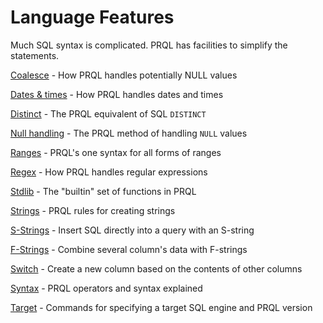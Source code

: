 # Language Features

Much SQL syntax is complicated. PRQL has facilities to simplify the statements.

[Coalesce](./coalesce.md) - How PRQL handles potentially NULL values

[Dates & times](./dates-and-times.md) - How PRQL handles dates and times

[Distinct](./distinct.md) - The PRQL equivalent of SQL `DISTINCT`

[Null handling](./null.md) - The PRQL method of handling `NULL` values

[Ranges](./ranges.md) - PRQL's one syntax for all forms of ranges

[Regex](./regex.md) - How PRQL handles regular expressions

[Stdlib](./standard-library.md) - The "builtin" set of functions in PRQL

[Strings](./strings.md) - PRQL rules for creating strings

[S-Strings](./s-strings.md) - Insert SQL directly into a query with an S-string

[F-Strings](./f-strings.md) - Combine several column's data with F-strings

[Switch](./switch.md) - Create a new column based on the contents of other
columns

[Syntax](./syntax.md) - PRQL operators and syntax explained

[Target](./target.md) - Commands for specifying a target SQL engine and PRQL
version
